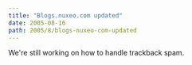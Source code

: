 ```yaml
---
title: "Blogs.nuxeo.com updated"
date: 2005-08-16
path: 2005/8/blogs-nuxeo-com-updated
---
```


We're still working on how to handle trackback spam.

